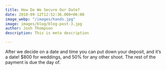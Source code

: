 ```yaml
---
title: How Do We Secure Our Date?
date: 2018-09-12T12:52:36.000+06:00
image_webp: "/images/hands.jpg"
image: images/blog/blog-post-3.jpg
author: Josh Thompson
description: This is meta description

---
```

After we decide on a date and time you can put down your deposit, and it’s a date! $800 for weddings, and 50% for any other shoot. The rest of the payment is due the day of.